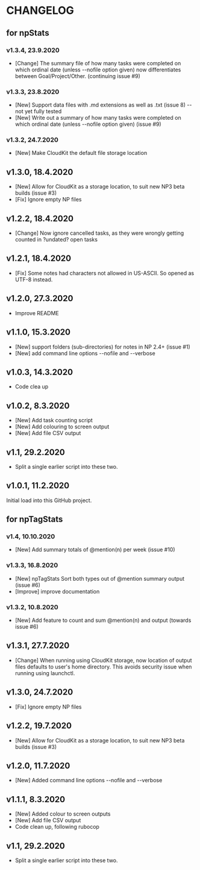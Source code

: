# CHANGELOG

## for npStats

### v1.3.4, 23.9.2020
- [Change] The summary file of how many tasks were completed on which ordinal date (unless --nofile option given) now differentiates between Goal/Project/Other. (continuing issue #9)

### v1.3.3, 23.8.2020
- [New] Support data files with .md extensions as well as .txt (issue 8) -- not yet fully tested
- [New] Write out a summary of how many tasks were completed on which ordinal date (unless --nofile option given) (issue #9)

### v1.3.2, 24.7.2020
- [New] Make CloudKit the default file storage location

## v1.3.0, 18.4.2020
- [New] Allow for CloudKit as a storage location, to suit new NP3 beta builds (issue #3)
- [Fix] Ignore empty NP files

## v1.2.2, 18.4.2020
- [Change] Now ignore cancelled tasks, as they were wrongly getting counted in ?undated? open tasks

## v1.2.1, 18.4.2020
- [Fix] Some notes had characters not allowed in US-ASCII. So opened as UTF-8 instead.

## v1.2.0, 27.3.2020
- Improve README

## v1.1.0, 15.3.2020
- [New] support folders (sub-directories) for notes in NP 2.4+ (issue #1)
- [New] add command line options --nofile and --verbose

## v1.0.3, 14.3.2020
- Code clea up

## v1.0.2, 8.3.2020
- [New] Add task counting script
- [New] Add colouring to screen output
- [New] Add file CSV output

## v1.1, 29.2.2020
- Split a single earlier script into these two.

## v1.0.1, 11.2.2020
Initial load into this GitHub project.

## for npTagStats
### v1.4, 10.10.2020
- [New] Add summary totals of @mention(n) per week (issue #10)

### v1.3.3, 16.8.2020
- [New] npTagStats Sort both types out of @mention summary output (issue #6)
- [Improve] improve documentation

### v1.3.2, 10.8.2020
- [New] Add feature to count and sum @mention(n) and output (towards issue #6)

## v1.3.1, 27.7.2020
- [Change] When running using CloudKit storage, now location of output files defaults to user's home directory. This avoids security issue when running using launchctl.

## v1.3.0, 24.7.2020
- [Fix] Ignore empty NP files

## v1.2.2, 19.7.2020
- [New] Allow for CloudKit as a storage location, to suit new NP3 beta builds (issue #3)

## v1.2.0, 11.7.2020
- [New] Added command line options --nofile and --verbose

## v1.1.1, 8.3.2020
- [New] Added colour to screen outputs
- [New] Add file CSV output
- Code clean up, following rubocop

## v1.1, 29.2.2020
- Split a single earlier script into these two.